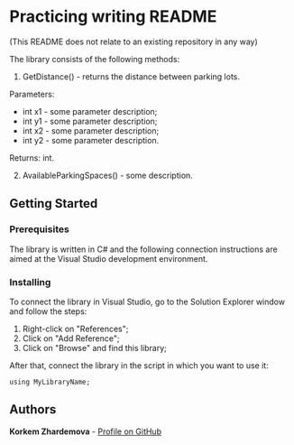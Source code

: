 # Practicing writing README

(This README does not relate to an existing repository in any way)

The library consists of the following methods:
1. GetDistance() - returns the distance between parking lots.

Parameters:
* int x1 - some parameter description; 
* int y1 - some parameter description;
* int x2 - some parameter description;
* int y2 - some parameter description.

Returns: int.

2. AvailableParkingSpaces() - some description.

## Getting Started

### Prerequisites

The library is written in C# and the following connection instructions are aimed at the Visual Studio development environment.

### Installing

To connect the library in Visual Studio, go to the Solution Explorer window and follow the steps:
1. Right-click on "References";
2. Click on "Add Reference";
3. Click on "Browse" and find this library;

After that, connect the library in the script in which you want to use it:

```
using MyLibraryName;
```

## Authors

**Korkem Zhardemova**  - [Profile on GitHub](https://github.com/kkorkemm)
